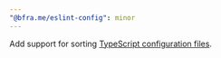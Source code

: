 ```yaml
---
"@bfra.me/eslint-config": minor
---
```


Add support for sorting [TypeScript configuration files](https://www.typescriptlang.org/tsconfig/).
  